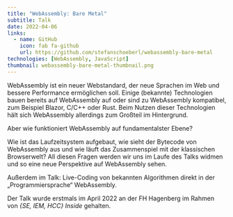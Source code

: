 ```yaml
---
title: "WebAssembly: Bare Metal"
subtitle: Talk
date: 2022-04-06
links:
  - name: GitHub
    icon: fab fa-github
    url: https://github.com/stefanschoeberl/webassembly-bare-metal
technologies: [WebAssembly, JavaScript]
thumbnail: webassembly-bare-metal-thumbnail.png
---
```


WebAssembly ist ein neuer Webstandard, der neue Sprachen im Web und bessere Performance ermöglichen soll.
Einige (bekannte) Technologien bauen bereits auf WebAssembly auf oder sind zu WebAssembly kompatibel, zum Beispiel Blazor, C/C++ oder Rust.
Beim Nutzen dieser Technologien hält sich WebAssembly allerdings zum Großteil im Hintergrund.

Aber wie funktioniert WebAssembly auf fundamentalster Ebene?

Wie ist das Laufzeitsystem aufgebaut, wie sieht der Bytecode von WebAssembly aus und wie läuft das Zusammenspiel mit der klassischen Browserwelt?
All diesen Fragen werden wir uns im Laufe des Talks widmen und so eine neue Perspektive auf WebAssembly sehen.

Außerdem im Talk: Live-Coding von bekannten Algorithmen direkt in der „Programmiersprache“ WebAssembly.

Der Talk wurde erstmals im April 2022 an der FH Hagenberg im Rahmen von *{SE, IEM, HCC} Inside* gehalten.
